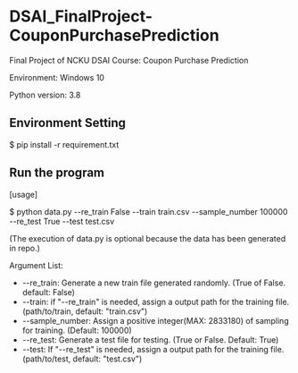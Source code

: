 # DSAI_FinalProject-CouponPurchasePrediction
Final Project of NCKU DSAI Course: Coupon Purchase Prediction

Environment: Windows 10

Python version: 3.8

## Environment Setting
$ pip install -r requirement.txt

## Run the program
[usage] 

$ python data.py --re_train False --train train.csv --sample_number 100000 --re_test True --test test.csv 

(The execution of data.py is optional because the data has been generated in repo.)

Argument List:
* --re_train: Generate a new train file generated randomly. (True of False. default: False)
* --train: if "--re_train" is needed, assign a output path for the training file. (path/to/train, default: "train.csv")
* --sample_number: Assign a positive integer(MAX: 2833180) of sampling for training. (Default: 100000)
* --re_test: Generate a test file for testing. (True or False. Default: True)
* --test: If "--re_test" is needed, assign a output path for the training file. (path/to/test, default: "test.csv")
